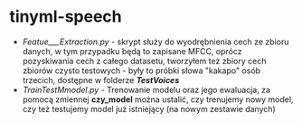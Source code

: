 # tinyml-speech

* _Featue___Extraction.py_	 - skrypt służy do wyodrębnienia cech ze zbioru danych, w tym przypadku będą to zapisane MFCC, oprócz pozyskiwania cech z całego datasetu, tworzyłem też zbiory cech zbiorów czysto testowych - były to próbki słowa "kakapo" osób trzecich, dostępne w folderze **_TestVoices_**
* _TrainTestMmodel.py_ - Trenowanie modelu oraz jego ewaluacja, za pomocą zmiennej **czy_model** można ustalić, czy trenujemy nowy model, czy też testujemy model już istniejący (na nowym zestawie danych)